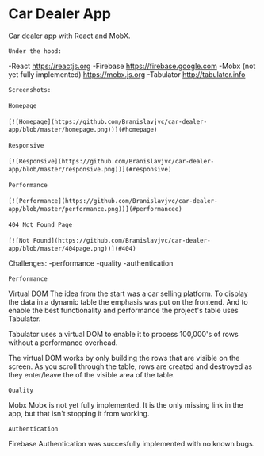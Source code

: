 # Car Dealer App
Car dealer app with React and MobX.

	Under the hood:
-React 
https://reactjs.org
-Firebase
https://firebase.google.com
-Mobx (not yet fully implemented)
https://mobx.js.org
-Tabulator 
http://tabulator.info

	Screenshots:
	
	Homepage
	
	[![Homepage](https://github.com/Branislavjvc/car-dealer-app/blob/master/homepage.png))](#homepage)
	
	Responsive
	
	[![Responsive](https://github.com/Branislavjvc/car-dealer-app/blob/master/responsive.png))](#responsive)
	
	Performance
	
	[![Performance](https://github.com/Branislavjvc/car-dealer-app/blob/master/performance.png))](#performancee)
	
	404 Not Found Page
	
	[![Not Found](https://github.com/Branislavjvc/car-dealer-app/blob/master/404page.png))](#404)
	

  Challenges:
-performance
-quality
-authentication

	Performance
Virtual DOM
The idea from the start was a car selling platform. To display the data in a dynamic table the emphasis was put on the frontend. And to enable the best functionality and performance the project's table uses Tabulator.

Tabulator uses a virtual DOM to enable it to process 100,000's of rows without a performance overhead.

The virtual DOM works by only building the rows that are visible on the screen. As you scroll through the table, rows are created and destroyed as they enter/leave the of the visible area of the table.

	Quality
Mobx
Mobx is not yet fully implemented. It is the only missing link in the app, but that isn't stopping it from working.

	Authentication
Firebase
Authentication was succesfully implemented with no known bugs.

